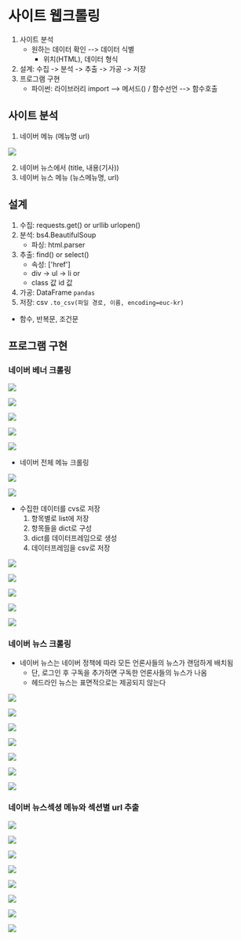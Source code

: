 # 사이트 웹크롤링

1. 사이트 분석 
   - 원하는 데이터 확인 --> 데이터 식별
     - 위치(HTML), 데이터 형식 
2. 설계: 수집 -> 분석 -> 추출 -> 가공 -> 저장 
3. 프로그램 구현
   - 파이썬: 라이브러리 import --> 메서드() / 함수선언 --> 함수호출 

## 사이트 분석
1. 네이버 메뉴 (메뉴명 url)

![](2022-09-07-10-37-22.png)

2. 네이버 뉴스에서 (title, 내용(기사))
3. 네이버 뉴스 메뉴 (뉴스메뉴명, url)

## 설계
1. 수집: requests.get() or urllib urlopen()
2. 분석: bs4.BeautifulSoup 
   - 파싱: html.parser
3. 추출: find() or select()
   - 속성: ['href']
   - div -> ul -> li or
   - class 값 id 값
4. 가공: DataFrame `pandas`
5. 저장: csv  `.to_csv(파일 경로, 이름, encoding=euc-kr)`
- 함수, 반복문, 조건문 

## 프로그램 구현 

### 네이버 베너 크롤링

![](2022-09-07-13-43-35.png)

![](2022-09-07-13-43-50.png)

![](2022-09-07-13-44-05.png)

![](2022-09-07-13-44-21.png)

![](2022-09-07-13-44-36.png)

- 네이버 전체 메뉴 크롤링

![](2022-09-07-13-46-12.png)

![](2022-09-07-13-46-37.png)

- 수집한 데이터를 cvs로 저장
  1. 항목별로 list에 저장
  2. 항목들을 dict로 구성
  3. dict를 데이터프레임으로 생성
  4. 데이터프레임을 csv로 저장

![](2022-09-07-13-47-44.png)

![](2022-09-07-13-47-56.png)

![](2022-09-07-13-48-05.png)

![](2022-09-07-13-48-15.png)

![](2022-09-07-14-17-05.png)





































### 네이버 뉴스 크롤링 
- 네이버 뉴스는 네이버 정책에 따라 모든 언론사들의 뉴스가 랜덤하게 배치됨
    - 단, 로그인 후 구독을 추가하면 구독한 언론사들의 뉴스가 나옴
    - 헤드라인 뉴스는 표면적으로는 제공되지 않는다

![](2022-09-07-14-06-41.png)

![](2022-09-07-14-06-55.png)

![](2022-09-07-14-07-04.png)

![](2022-09-07-14-07-24.png)

![](2022-09-07-14-07-39.png)

![](2022-09-07-14-07-54.png)

![](2022-09-07-14-08-10.png)

### 네이버 뉴스섹셩 메뉴와 섹션별 url 추출

![](2022-09-07-14-08-37.png)

![](2022-09-07-14-08-51.png)

![](2022-09-07-14-09-05.png)

![](2022-09-07-14-09-16.png)

![](2022-09-07-14-09-26.png)

![](2022-09-07-14-09-36.png)

![](2022-09-07-14-09-46.png)

![](2022-09-07-14-09-55.png)